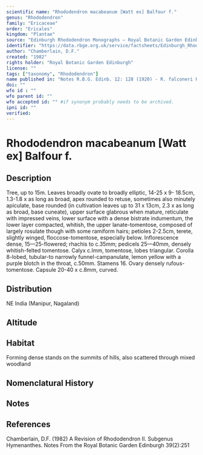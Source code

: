 ```yaml
---
scientific name: "Rhododendron macabeanum [Watt ex] Balfour f."
genus: "Rhododendron"
family: "Ericaceae"
order: "Ericales"
kingdom: "Plantae"
source: "Edinburgh Rhododendron Monographs – Royal Botanic Garden Edinburgh"
identifier: "https://data.rbge.org.uk/service/factsheets/Edinburgh_Rhododendron_Monographs.xhtml"
author: "Chamberlain, D.F."
created: "1982"
rights holder: "Royal Botanic Garden Edinburgh"
license: ""
tags: ["taxonomy", "Rhododendron"]
name published in: "Notes R.B.G. Edinb. 12: 128 (1920) - R. falconeri Hooker f. var. macabeanum Watt, mss."
doi: ""
wfo id : ""
wfo parent id: ""
wfo accepted id: "" #if synonym probably needs to be archived.                      
ipni id: ""
verified:
---
```


                       

# Rhododendron macabeanum [Watt ex] Balfour f.

## Description
Tree, up to 15m. Leaves broadly ovate to broadly elliptic, 14-25 x 9- 18.5cm, 1.3-1.8 x as long as broad, apex rounded to retuse, sometimes also minutely apiculate, base rounded (in cultivation leaves up to 31 x 13cm, 2.3 x as long as broad, base cuneate), upper surface glabrous when mature, reticulate with impressed veins, lower surface with a dense bistrate indumentum, the lower layer compacted, whitish, the upper lanate-tomentose, composed of largely rosulate though with some ramiform hairs; petioles 2-2.5cm, terete, slightly winged, floccose-tomentose, especially below. Inflorescence dense, 15—25-flowered; rhachis to c.35mm; pedicels 25—40mm, densely whitish-felted tomentose. Calyx c.lmm, tomentose, lobes triangular. Corolla 8-lobed, tubular-to narrowly funnel-campanulate, lemon yellow with a purple blotch in the throat, c.50mm. Stamens 16. Ovary densely rufous-tomentose. Capsule 20-40 x c.8mm, curved.

## Distribution
NE India (Manipur, Nagaland)

## Altitude


## Habitat
Forming dense stands on the summits of hills, also scattered through mixed woodland

## Nomenclatural History

                       
## Notes


## References

Chamberlain, D.F. (1982) A Revision of Rhododendron II. Subgenus Hymenanthes. Notes From the Royal Botanic Garden Edinburgh 39(2):251

